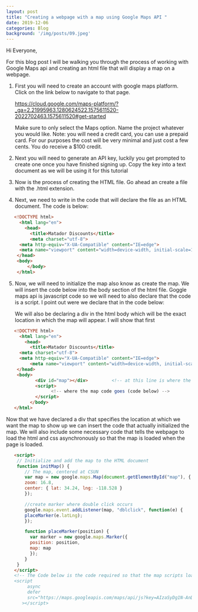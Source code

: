```yaml
---
layout: post
title: "Creating a webpage with a map using Google Maps API "
date: 2019-12-06
categories: Blog
background: '/img/posts/09.jpeg'
---
```


Hi Everyone, 

For this blog post I will be walking you through the process of working with Google Maps api and creating an html file that will display a map on a webpage.

1. First you will need to create an account with google maps platform. Click on the link below to navigate to that page.

     https://cloud.google.com/maps-platform/?_ga=2.21995963.1280624522.1575611520-2022702463.1575611520#get-started
     
     Make sure to only select the Maps option.
     Name the project whatever you would like.
       Note: you will need a credit card, you can use a prepaid card. For our purposes the cost will be very minimal and just cost a few cents. You do receive a $100 credit.

2. Next you will need to generate an API key, luckily you get prompted to create one once you have finished signing up. Copy the key into a text document as we will be using it for this tutorial

3. Now is the process of creating the HTML file. Go ahead an create a file with the .html extension. 

4. Next, we need to write in the code that will declare the file as an HTML document. The code is below:
```html
   <!DOCTYPE html>
     <html lang="en">
       <head>
         <title>Matador Discounts</title>
         <meta charset="utf-8">
  	 <meta http-equiv="X-UA-Compatible" content="IE=edge">
	 <meta name="viewport" content="width=device-width, initial-scale=1">
 	</head>  
  	<body>
        </body>
    </html>
```

5. Now, we will need to initialize the map also know as create the map. We will insert the code below into the body section of the html file. Goggle maps api is javascript code so we will need to also declare that the code is a script. I point out were we declare that in the code below:

   We will also be declaring a div in the html body which will be the exact location in which the map will appear. I will show that first
```html
   <!DOCTYPE html>
     <html lang="en">
       <head>
         <title>Matador Discounts</title>
	 <meta charset="utf-8">
  	 <meta http-equiv="X-UA-Compatible" content="IE=edge">
         <meta name="viewport" content="width=device-width, initial-scale=1">
 	</head>  
  	<body>
           <div id="map"></div>         <!-- at this line is where the map is generated -->
           <script>
		         <!-- where the map code goes (code below) -->
           </script>
         </body>
   </html>
```

   Now that we have declared a div that specifies the location at which we want the map to show up we can insert the code that actually initialized the map. We will also include some necessary code that tells the webpage to load the html and css asynchronously so that the map is loaded when the page is loaded.
   
```html   
   <script>
    // Initialize and add the map to the HTML document
    function initMap() {
       // The map, centered at CSUN
       var map = new google.maps.Map(document.getElementById("map"), {
       zoom: 16.8,
       center: { lat: 34.24, lng: -118.528 }
       });

       //create marker where double click occurs
       google.maps.event.addListener(map, "dblclick", function(e) {
       placeMarker(e.latLng);
       });

       function placeMarker(position) {
         var marker = new google.maps.Marker({
         position: position,
         map: map
         });
       }
    }
   </script>
   <!-- The Code below is the code required so that the map scripts load asynchronously with the html
   <script
        async
        defer
        src="https://maps.googleapis.com/maps/api/js?key=AIzaSyDg1N-AnDZ04iUD--sCb20DoYnu5s1InZE&callback=initMap"
      ></script>
```

